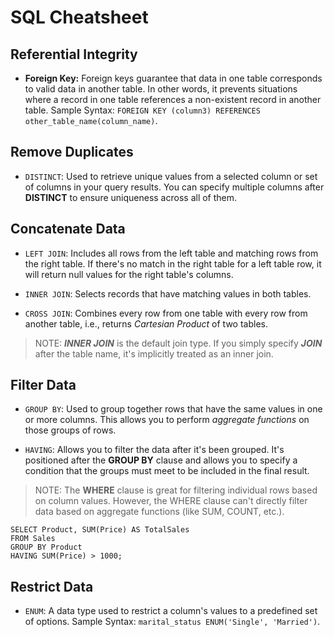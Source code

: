 # SQL Cheatsheet

## Referential Integrity

- **Foreign Key:** Foreign keys guarantee that data in one table corresponds to valid data in another table. In other words, it prevents situations where a record in one table references a non-existent record in another table. Sample Syntax: `FOREIGN KEY (column3) REFERENCES other_table_name(column_name)`.

## Remove Duplicates

- `DISTINCT`: Used to retrieve unique values from a selected column or set of columns in your query results. You can specify multiple columns after **DISTINCT** to ensure uniqueness across all of them.

## Concatenate Data

- `LEFT JOIN`: Includes all rows from the left table and matching rows from the right table. If there's no match in the right table for a left table row, it will return null values for the right table's columns.

- `INNER JOIN`: Selects records that have matching values in both tables.

- `CROSS JOIN`: Combines every row from one table with every row from another table, i.e., returns _Cartesian Product_ of two tables.

> NOTE: **_INNER JOIN_** is the default join type. If you simply specify **_JOIN_** after the table name, it's implicitly treated as an inner join.

## Filter Data

- `GROUP BY`: Used to group together rows that have the same values in one or more columns. This allows you to perform _aggregate functions_ on those groups of rows.

- `HAVING`: Allows you to filter the data after it's been grouped. It's positioned after the **GROUP BY** clause and allows you to specify a condition that the groups must meet to be included in the final result.

> NOTE: The **WHERE** clause is great for filtering individual rows based on column values. However, the WHERE clause can't directly filter data based on aggregate functions (like SUM, COUNT, etc.).

```
SELECT Product, SUM(Price) AS TotalSales
FROM Sales
GROUP BY Product
HAVING SUM(Price) > 1000;
```

## Restrict Data

- `ENUM`: A data type used to restrict a column's values to a predefined set of options. Sample Syntax: `marital_status ENUM('Single', 'Married')`.
